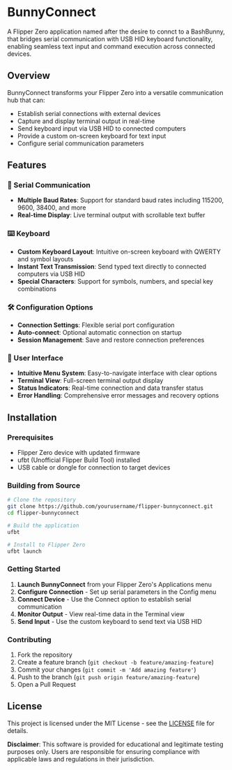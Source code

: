 # BunnyConnect

A Flipper Zero application named after the desire to connct to a BashBunny, that bridges serial communication with USB HID keyboard functionality, enabling seamless text input and command execution across connected devices.

## Overview

BunnyConnect transforms your Flipper Zero into a versatile communication hub that can:
- Establish serial connections with external devices
- Capture and display terminal output in real-time
- Send keyboard input via USB HID to connected computers
- Provide a custom on-screen keyboard for text input
- Configure serial communication parameters

## Features

### 🔗 Serial Communication
- **Multiple Baud Rates**: Support for standard baud rates including 115200, 9600, 38400, and more
- **Real-time Display**: Live terminal output with scrollable text buffer

### ⌨️ Keyboard
- **Custom Keyboard Layout**: Intuitive on-screen keyboard with QWERTY and symbol layouts
- **Instant Text Transmission**: Send typed text directly to connected computers via USB HID
- **Special Characters**: Support for symbols, numbers, and special key combinations

### 🛠️ Configuration Options
- **Connection Settings**: Flexible serial port configuration
- **Auto-connect**: Optional automatic connection on startup
- **Session Management**: Save and restore connection preferences

### 🎯 User Interface
- **Intuitive Menu System**: Easy-to-navigate interface with clear options
- **Terminal View**: Full-screen terminal output display
- **Status Indicators**: Real-time connection and data transfer status
- **Error Handling**: Comprehensive error messages and recovery options

## Installation

### Prerequisites
- Flipper Zero device with updated firmware
- ufbt (Unofficial Flipper Build Tool) installed
- USB cable or dongle for connection to target devices

### Building from Source
```bash
# Clone the repository
git clone https://github.com/yourusername/flipper-bunnyconnect.git
cd flipper-bunnyconnect

# Build the application
ufbt

# Install to Flipper Zero
ufbt launch
```

### Getting Started

1. **Launch BunnyConnect** from your Flipper Zero's Applications menu
2. **Configure Connection** - Set up serial parameters in the Config menu
3. **Connect Device** - Use the Connect option to establish serial communication
4. **Monitor Output** - View real-time data in the Terminal view
5. **Send Input** - Use the custom keyboard to send text via USB HID

### Contributing
1. Fork the repository
2. Create a feature branch (`git checkout -b feature/amazing-feature`)
3. Commit your changes (`git commit -m 'Add amazing feature'`)
4. Push to the branch (`git push origin feature/amazing-feature`)
5. Open a Pull Request

## License

This project is licensed under the MIT License - see the [LICENSE](LICENSE) file for details.

**Disclaimer**: This software is provided for educational and legitimate testing purposes only. Users are responsible for ensuring compliance with applicable laws and regulations in their jurisdiction.
